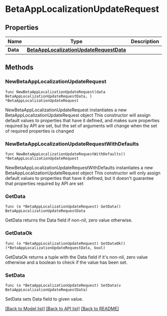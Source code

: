 # BetaAppLocalizationUpdateRequest

## Properties

Name | Type | Description | Notes
------------ | ------------- | ------------- | -------------
**Data** | [**BetaAppLocalizationUpdateRequestData**](BetaAppLocalizationUpdateRequest_data.md) |  | 

## Methods

### NewBetaAppLocalizationUpdateRequest

`func NewBetaAppLocalizationUpdateRequest(data BetaAppLocalizationUpdateRequestData, ) *BetaAppLocalizationUpdateRequest`

NewBetaAppLocalizationUpdateRequest instantiates a new BetaAppLocalizationUpdateRequest object
This constructor will assign default values to properties that have it defined,
and makes sure properties required by API are set, but the set of arguments
will change when the set of required properties is changed

### NewBetaAppLocalizationUpdateRequestWithDefaults

`func NewBetaAppLocalizationUpdateRequestWithDefaults() *BetaAppLocalizationUpdateRequest`

NewBetaAppLocalizationUpdateRequestWithDefaults instantiates a new BetaAppLocalizationUpdateRequest object
This constructor will only assign default values to properties that have it defined,
but it doesn't guarantee that properties required by API are set

### GetData

`func (o *BetaAppLocalizationUpdateRequest) GetData() BetaAppLocalizationUpdateRequestData`

GetData returns the Data field if non-nil, zero value otherwise.

### GetDataOk

`func (o *BetaAppLocalizationUpdateRequest) GetDataOk() (*BetaAppLocalizationUpdateRequestData, bool)`

GetDataOk returns a tuple with the Data field if it's non-nil, zero value otherwise
and a boolean to check if the value has been set.

### SetData

`func (o *BetaAppLocalizationUpdateRequest) SetData(v BetaAppLocalizationUpdateRequestData)`

SetData sets Data field to given value.



[[Back to Model list]](../README.md#documentation-for-models) [[Back to API list]](../README.md#documentation-for-api-endpoints) [[Back to README]](../README.md)


